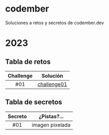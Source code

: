 # codember
Soluciones a retos y secretos de codember.dev

# 2023

## Tabla de retos

| Challenge |                                   Solución                                   |
| :-------: | :--------------------------------------------------------------------------: |
|    #01    | [challenge01](2023/challenge01.js) |

## Tabla de secretos

| Secreto |   ¿Pistas?...      |
| :-----: | :----------------: |
|   #01   |  imagen pixelada   |